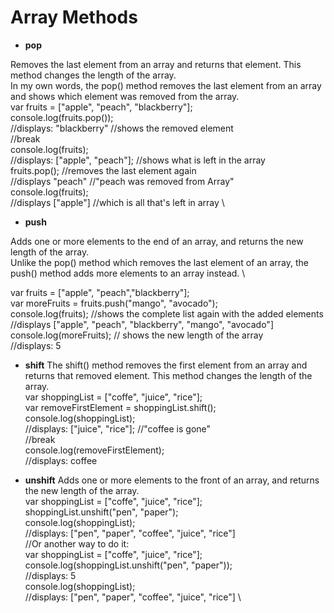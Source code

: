 # Array Methods
- **pop**

Removes the last element from an array and returns that element. This method changes the length of the array. \
In my own words, the pop() method removes the last element from an array and shows which element was removed from the array. \
var fruits = ["apple", "peach", "blackberry"]; \
console.log(fruits.pop()); \
//displays: "blackberry" //shows the removed element \
//break \
console.log(fruits); \
//displays: ["apple", "peach"]; //shows what is left in the array \
fruits.pop();  //removes the last element again \
//displays "peach" //"peach was removed from Array" \
console.log(fruits); \
//displays ["apple"] //which is all that's left in array \


- **push**

Adds one or more elements to the end of an array, and returns the new length of the array. \
Unlike the pop() method which removes the last element of an array, the push() method adds more elements to an array instead. \

var fruits = ["apple", "peach","blackberry"]; \
var moreFruits = fruits.push("mango", "avocado"); \
console.log(fruits); //shows the complete list again with the added elements \
//displays ["apple", "peach", "blackberry", "mango", "avocado"] \
console.log(moreFruits); // shows the new length of the array \
//displays: 5

- **shift**
The shift() method removes the first element from an array and returns that removed element. This method changes the length of the array. \
var shoppingList = ["coffe", "juice", "rice"]; \
var removeFirstElement = shoppingList.shift(); \
console.log(shoppingList); \
//displays: ["juice", "rice"]; //"coffee is gone" \
//break \
console.log(removeFirstElement); \
//displays: coffee

- **unshift**
Adds one or more elements to the front of an array, and returns the new length of the array. \
var shoppingList = ["coffe", "juice", "rice"]; \
shoppingList.unshift("pen", "paper"); \
console.log(shoppingList); \
//displays: ["pen", "paper", "coffee", "juice", "rice"] \
//Or another way to do it: \
var shoppingList = ["coffe", "juice", "rice"]; \
console.log(shoppingList.unshift("pen", "paper")); \
//displays: 5 \
console.log(shoppingList); \
//displays: ["pen", "paper", "coffee", "juice", "rice"] \

